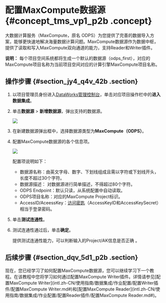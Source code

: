 # 配置MaxCompute数据源 {#concept_tms_vp1_p2b .concept}

大数据计算服务（MaxCompute，原名 ODPS）为您提供了完善的数据导入方案，能够更快速地解决海量数据计算问题。MaxCompute数据源作为数据中枢，提供了读取和写入MaxCompute双向通道的能力，支持Reader和Writer插件。

**说明：** 每个项目空间系统都将生成一个默认的数据源（odps\_first），对应的MaxCompute项目名称为当前项目空间对应的计算引擎MaxCompute项目名称。

## 操作步骤 {#section_jy4_q4v_42b .section}

1.  以项目管理员身份进入[DataWorks管理控制台](https://workbench.data.aliyun.com/console)，单击对应项目操作栏中的**进入数据集成**。
2.  单击**数据源** \> **新增数据源**，弹出支持的数据源。

    ![](http://static-aliyun-doc.oss-cn-hangzhou.aliyuncs.com/assets/img/16204/15421909717542_zh-CN.png)

3.  在新建数据源弹出框中，选择数据源类型为**MaxCompute（ODPS）**。
4.  配置MaxCompute数据源的各个信息项。

    ![](http://static-aliyun-doc.oss-cn-hangzhou.aliyuncs.com/assets/img/16204/15421909717543_zh-CN.jpg)

    配置项说明如下：

    -   数据源名称：由英文字母、数字、下划线组成且需以字符或下划线开头，长度不超过30个字符。
    -   数据源描述： 对数据源进行简单描述，不得超过80个字符。
    -   ODPS Endpoint：默认只读，从系统配置中自动读取。
    -   ODPS项目名称：对应的MaxCompute Project标识。
    -   AccessID/AceessKey：[访问密匙](https://www.alibabacloud.com/help/zh/doc-detail/53045.htm)（AccessKeyID和AccessKeySecret）相当于登录密码。
5.  单击**测试连通性**。
6.  测试连通性通过后，单击**确定**。

    提供测试连通性能力，可以判断输入的Project/AK信息是否正确 。


## 后续步骤 {#section_dqv_5d1_p2b .section}

现在，您已经学习了如何配置MaxCompute数据源，您可以继续学习下一个教程。在该教程中您将学习如何通过配置MaxCompute Writer插件。详情请参见[配置MaxCompute Writer](intl.zh-CN/使用指南/数据集成/作业配置/配置Writer插件/配置MaxCompute Writer.md#)和[配置MaxCompute Reader](intl.zh-CN/使用指南/数据集成/作业配置/配置Reader插件/配置MaxCompute  Reader.md#)。

